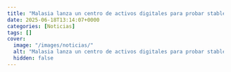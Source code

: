 ```yaml
---
title: "Malasia lanza un centro de activos digitales para probar stablecoins y dinero programable"
date: 2025-06-18T13:14:07+0000
categories: [Noticias]
tags: []
cover:
  image: "/images/noticias/"
  alt: "Malasia lanza un centro de activos digitales para probar stablecoins y dinero programable"
  hidden: false
---
```



